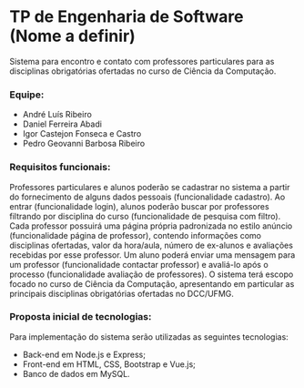 # TP de Engenharia de Software (Nome a definir)
Sistema para encontro e contato com professores particulares para as disciplinas obrigatórias ofertadas no curso de Ciência da Computação.

### Equipe:
 * André Luís Ribeiro
 * Daniel Ferreira Abadi
 * Igor Castejon Fonseca e Castro
 * Pedro Geovanni Barbosa Ribeiro
 
### Requisitos funcionais:
Professores particulares e alunos poderão se cadastrar no sistema a partir do fornecimento de alguns dados pessoais (funcionalidade cadastro). Ao entrar (funcionalidade login), alunos poderão buscar por professores filtrando por disciplina do curso (funcionalidade de pesquisa com filtro). Cada professor possuirá uma página própria padronizada no estilo anúncio (funcionalidade página de professor), contendo informações como disciplinas ofertadas, valor da hora/aula, número de ex-alunos e avaliações recebidas por esse professor. Um aluno poderá enviar uma mensagem para um professor (funcionalidade contactar professor) e avaliá-lo após o processo (funcionalidade avaliação de professores). O sistema terá escopo focado no curso de Ciência da Computação, apresentando em particular as principais disciplinas obrigatórias ofertadas no DCC/UFMG.

### Proposta inicial de tecnologias:
Para implementação do sistema serão utilizadas as seguintes tecnologias:
 * Back-end em Node.js e Express;
 * Front-end em HTML, CSS, Bootstrap e Vue.js;
 * Banco de dados em MySQL.
